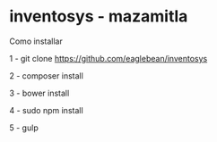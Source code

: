 # inventosys - mazamitla

Como installar

1 - git clone https://github.com/eaglebean/inventosys

2 - composer install

3 - bower install

4 - sudo npm install

5 - gulp


